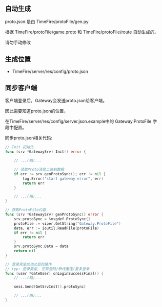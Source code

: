 ## 自动生成

proto.json 是由 TimeFire/protoFile/gen.py

根据 TimeFire/protoFile/game.proto 和 TimeFire/protoFile/route 自动生成的。

请勿手动修改


## 生成位置

  - TimeFire/server/res/config/proto.json

## 同步客户端

客户端登录后，Gateway会发送proto.json给客户端。

因此需要知道proto.json的位置。

在TimeFire/server/res/config/server.json.example中的 Gateway.ProtoFile 字段中配置。


同步proto.json相关代码:

```go
// Init 初始化
func (srv *GatewaySrv) Init() error {

	// ...(略)...

	// 读取Proto消息二进制数据
	if err := srv.genProtoSync(); err != nil {
		log.Error("start gateway error", err)
		return err
	}

	// ...(略)...
}

// 获取ProtoFile内容
func (srv *GatewaySrv) genProtoSync() error {
	srv.protoSync = &msgdef.ProtoSync{}
	protoFile := viper.GetString("Gateway.ProtoFile")
	data, err := ioutil.ReadFile(protoFile)
	if err != nil {
		return err
	}
	srv.protoSync.Data = data
	return nil
}

// 登录完全成功之后的操作
// typ: 登录类型, 正常登陆/断线重连/重复登录
func (user *GateUser) onLoginSuccessFinal() {
	// ...(略)...

	sess.Send(GetSrvInst().protoSync)

	// ...(略)...
}
```
